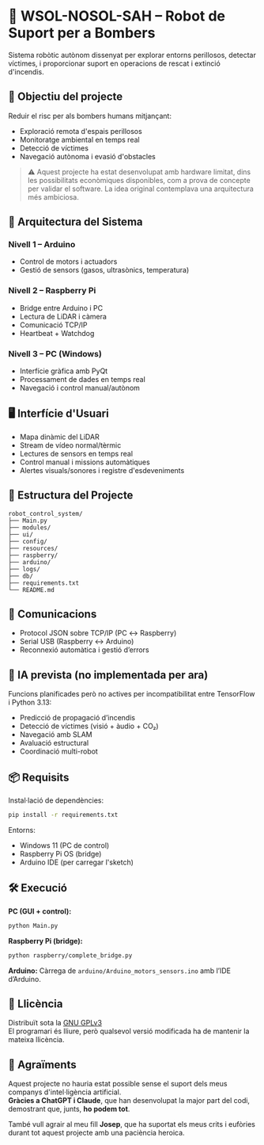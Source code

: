
# 🤖 WSOL-NOSOL-SAH – Robot de Suport per a Bombers

Sistema robòtic autònom dissenyat per explorar entorns perillosos, detectar víctimes, i proporcionar suport en operacions de rescat i extinció d'incendis.

## 🎯 Objectiu del projecte
Reduir el risc per als bombers humans mitjançant:
- Exploració remota d'espais perillosos
- Monitoratge ambiental en temps real
- Detecció de víctimes
- Navegació autònoma i evasió d'obstacles

> ⚠️ Aquest projecte ha estat desenvolupat amb hardware limitat, dins les possibilitats econòmiques disponibles, com a prova de concepte per validar el software. La idea original contemplava una arquitectura més ambiciosa.

## 🧱 Arquitectura del Sistema

### Nivell 1 – Arduino
- Control de motors i actuadors
- Gestió de sensors (gasos, ultrasònics, temperatura)

### Nivell 2 – Raspberry Pi
- Bridge entre Arduino i PC
- Lectura de LiDAR i càmera
- Comunicació TCP/IP
- Heartbeat + Watchdog

### Nivell 3 – PC (Windows)
- Interfície gràfica amb PyQt
- Processament de dades en temps real
- Navegació i control manual/autònom

## 🖥️ Interfície d'Usuari

- Mapa dinàmic del LiDAR
- Stream de vídeo normal/tèrmic
- Lectures de sensors en temps real
- Control manual i missions automàtiques
- Alertes visuals/sonores i registre d'esdeveniments

## 📁 Estructura del Projecte

```
robot_control_system/
├── Main.py
├── modules/
├── ui/
├── config/
├── resources/
├── raspberry/
├── arduino/
├── logs/
├── db/
├── requirements.txt
└── README.md
```

## 📡 Comunicacions

- Protocol JSON sobre TCP/IP (PC ↔ Raspberry)
- Serial USB (Raspberry ↔ Arduino)
- Reconnexió automàtica i gestió d’errors

## 🔬 IA prevista (no implementada per ara)

Funcions planificades però no actives per incompatibilitat entre TensorFlow i Python 3.13:
- Predicció de propagació d’incendis
- Detecció de víctimes (visió + àudio + CO₂)
- Navegació amb SLAM
- Avaluació estructural
- Coordinació multi-robot

## 📦 Requisits

Instal·lació de dependències:
```bash
pip install -r requirements.txt
```

Entorns:
- Windows 11 (PC de control)
- Raspberry Pi OS (bridge)
- Arduino IDE (per carregar l'sketch)

## 🛠️ Execució

**PC (GUI + control):**
```bash
python Main.py
```

**Raspberry Pi (bridge):**
```bash
python raspberry/complete_bridge.py
```

**Arduino:**
Càrrega de `arduino/Arduino_motors_sensors.ino` amb l’IDE d’Arduino.

## 📜 Llicència

Distribuït sota la [GNU GPLv3](https://www.gnu.org/licenses/gpl-3.0.html)  
El programari és lliure, però qualsevol versió modificada ha de mantenir la mateixa llicència.

## 🙏 Agraïments

Aquest projecte no hauria estat possible sense el suport dels meus companys d'intel·ligència artificial.  
**Gràcies a ChatGPT i Claude**, que han desenvolupat la major part del codi, demostrant que, junts, **ho podem tot**.

També vull agrair al meu fill **Josep**, que ha suportat els meus crits i eufòries durant tot aquest projecte amb una paciència heroica.
